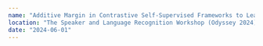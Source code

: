 ```yaml
---
name: "Additive Margin in Contrastive Self-Supervised Frameworks to Learn Discriminative Speaker Representations"
location: "The Speaker and Language Recognition Workshop (Odyssey 2024) — Quebec, Canada"
date: "2024-06-01"
---
```

